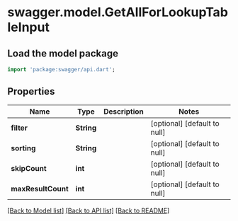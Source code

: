 # swagger.model.GetAllForLookupTableInput

## Load the model package
```dart
import 'package:swagger/api.dart';
```

## Properties
Name | Type | Description | Notes
------------ | ------------- | ------------- | -------------
**filter** | **String** |  | [optional] [default to null]
**sorting** | **String** |  | [optional] [default to null]
**skipCount** | **int** |  | [optional] [default to null]
**maxResultCount** | **int** |  | [optional] [default to null]

[[Back to Model list]](../README.md#documentation-for-models) [[Back to API list]](../README.md#documentation-for-api-endpoints) [[Back to README]](../README.md)


